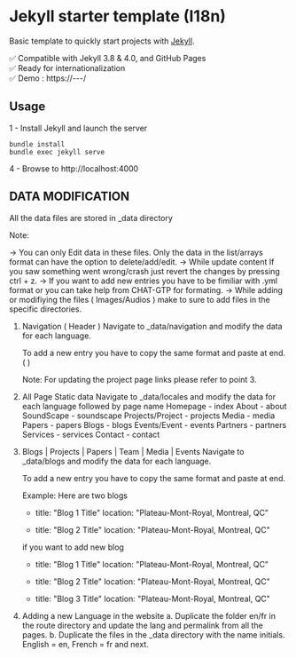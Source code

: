 # Jekyll starter template (I18n)

Basic template to quickly start projects with [Jekyll](https://jekyllrb.com/).

:white_check_mark: Compatible with Jekyll 3.8 & 4.0, and GitHub Pages  
:white_check_mark: Ready for internationalization  
:white_check_mark: Demo : https://---/

## Usage

1 - Install Jekyll and launch the server  

```
bundle install
bundle exec jekyll serve
```

4 - Browse to http://localhost:4000

## DATA MODIFICATION

All the data files are stored in _data directory

Note: 

-> You can only Edit data in these files. Only the data in the list/arrays format can have the option to delete/add/edit.
-> While update content If you saw something went wrong/crash just revert the changes by pressing ctrl + z.
-> If you want to add new entries you have to be fimiliar with .yml format or you can take help from CHAT-GTP for formating.
-> While adding or modifiying the files ( Images/Audios ) make to sure to add files in the specific directories.


1. Navigation ( Header )
    Navigate to _data/navigation and modify the data for each language.
    
    To add a new entry you have to copy the same format and paste at end. (  )

    Note: For updating the project page links please refer to point 3.

2. All Page Static data
    Navigate to _data/locales and modify the data for each language followed by page name
    Homepage            - index
    About               - about
    SoundScape          - soundscape
    Projects/Project    - projects
    Media               - media
    Papers              - papers
    Blogs               - blogs
    Events/Event        - events
    Partners            - partners
    Services            - services
    Contact             - contact

3. Blogs | Projects | Papers | Team | Media | Events
    Navigate to _data/blogs and modify the data for each language.
    
    To add a new entry you have to copy the same format and paste at end. 

    Example: Here are two blogs

    - title: "Blog 1 Title"
      location: "Plateau-Mont-Royal, Montreal, QC"

    - title: "Blog 2 Title"
      location: "Plateau-Mont-Royal, Montreal, QC"

    if you want to add new blog 

    - title: "Blog 1 Title"
      location: "Plateau-Mont-Royal, Montreal, QC"

    - title: "Blog 2 Title"
      location: "Plateau-Mont-Royal, Montreal, QC"

    - title: "Blog 3 Title"
      location: "Plateau-Mont-Royal, Montreal, QC"

4. Adding a new Language in the website
    a. Duplicate the folder en/fr in the route directory and update the lang and permalink from all the pages.
    b. Duplicate the files in the _data directory with the name initials. English = en, French = fr and next.
